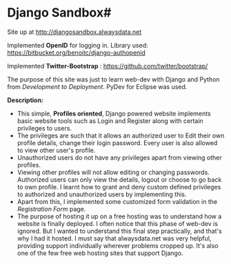 # Django Sandbox#

Site up at http://djangosandbox.alwaysdata.net 

Implemented **OpenID** for logging in. Library used: https://bitbucket.org/benoitc/django-authopenid 

Implemented **Twitter-Bootstrap** : https://github.com/twitter/bootstrap/ 


The purpose of this site was just to learn web-dev with Django and Python from *Development to Deployment*. PyDev for Eclipse was used.

**Description:**

* This simple, **Profiles oriented**, Django powered website implements basic website tools such as Login and Register along with certain privileges to users.
* The privileges are such that it allows an authorized user to Edit their own profile details, change their login password. Every user is also allowed to view other user's profile.
* Unauthorized users do not have any privileges apart from viewing other profiles.
* Viewing other profiles will not allow editing or changing passwords. Authorized users can only view the details, logout or choose to go back to own profile.
I learnt how to grant and deny custom defined privileges to authorized and unauthorized users by implementing this.
* Apart from this, I implemented some customized form validation in the *Registration Form* page.
* The purpose of hosting it up on a free hosting was to understand how a website is finally deployed. I often notice that this phase of web-dev is ignored. But I wanted to understand this final step practically, and that's why I had it hosted. I must say that alwaysdata.net was very helpful, providing support individually wherever problems cropped up. It's also one of the few free web hosting sites that support Django.

